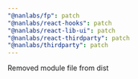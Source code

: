 ```yaml
---
"@nanlabs/fp": patch
"@nanlabs/react-hooks": patch
"@nanlabs/react-lib-ui": patch
"@nanlabs/react-thirdparty": patch
"@nanlabs/thirdparty": patch
---
```


Removed module file from dist
